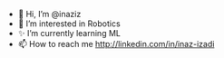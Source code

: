 - 👋 Hi, I’m @inaziz
- 👀 I’m interested in  Robotics
- ✨ I’m currently learning ML
- 📫 How to reach me http://linkedin.com/in/inaz-izadi

<!---
inaziz/inaziz is a ✨ special ✨ repository because its `README.md` (this file) appears on your GitHub profile.
You can click the Preview link to take a look at your changes.
--->
